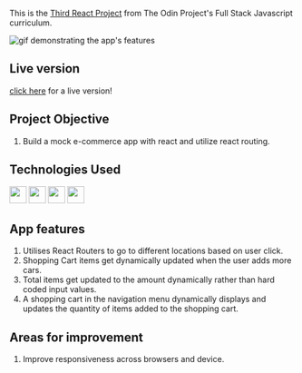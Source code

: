 This is the [Third React Project](https://www.theodinproject.com/paths/full-stack-javascript/courses/javascript/lessons/shopping-cart) from The Odin Project's Full Stack Javascript curriculum.

![gif demonstrating the app's features](../shopping-cart/src/media/shopping-cart-demo.gif)

## Live version

[click here](https://saadniazifed.github.io/Shopping-Cart/) for a live version!

## Project Objective

1. Build a mock e-commerce app with react and utilize react routing.

## Technologies Used

<img src="https://img.shields.io/badge/React.js-3C005A?style=for-the-badge&logo=react&logoColor=white" height=30>
<img src="https://img.shields.io/badge/HTML5-3C005A?style=for-the-badge&logo=html5&logoColor=white" height=30>
<img src="https://img.shields.io/badge/CSS3-3C005A?style=for-the-badge&logo=css3&logoColor=white" height=30>
<img src="https://img.shields.io/badge/JavaScript-3C005A?style=for-the-badge&logo=javascript&logoColor=white" height=30>

## App features

1. Utilises React Routers to go to different locations based on user click.
2. Shopping Cart items get dynamically updated when the user adds more cars.
3. Total items get updated to the amount dynamically rather than hard coded input values.
4. A shopping cart in the navigation menu dynamically displays and updates the quantity of items added to the shopping cart.

## Areas for improvement

1. Improve responsiveness across browsers and device.
